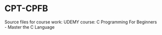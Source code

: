# CPT-CPFB
Source files for course work: UDEMY course: C Programming For Beginners - Master the C Language
